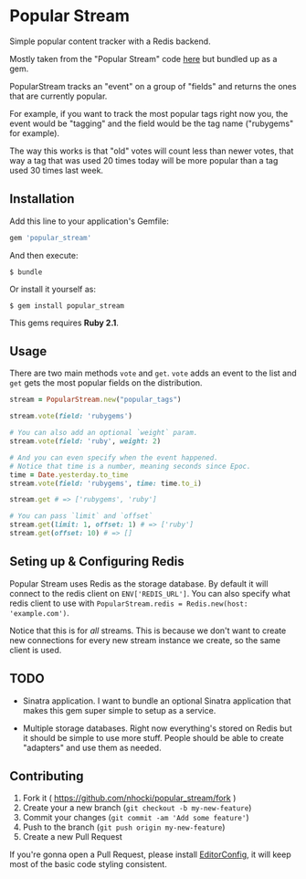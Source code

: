 # Popular Stream

Simple popular content tracker with a Redis backend.

Mostly taken from the "Popular Stream" code
[here](http://stdout.heyzap.com/2013/04/08/surfacing-interesting-content/) but
bundled up as a gem.

PopularStream tracks an "event" on a group of "fields" and returns the ones that
are currently popular.

For example, if you want to track the most popular tags right now you, the event
would be "tagging" and the field would be the tag name ("rubygems" for example).

The way this works is that "old" votes will count less than newer votes, that way
a tag that was used 20 times today will be more popular than a tag used 30 times
last week.

## Installation

Add this line to your application's Gemfile:

```ruby
gem 'popular_stream'
```

And then execute:

    $ bundle

Or install it yourself as:

    $ gem install popular_stream

This gems requires **Ruby 2.1**.

## Usage

There are two main methods `vote` and `get`. `vote` adds an event to the list
and `get` gets the most popular fields on the distribution.

```ruby
stream = PopularStream.new("popular_tags")

stream.vote(field: 'rubygems')

# You can also add an optional `weight` param.
stream.vote(field: 'ruby', weight: 2)

# And you can even specify when the event happened.
# Notice that time is a number, meaning seconds since Epoc.
time = Date.yesterday.to_time
stream.vote(field: 'rubygems', time: time.to_i)

stream.get # => ['rubygems', 'ruby']

# You can pass `limit` and `offset`
stream.get(limit: 1, offset: 1) # => ['ruby']
stream.get(offset: 10) # => []
```

## Seting up & Configuring Redis

Popular Stream uses Redis as the storage database. By default it will connect to
the redis client on `ENV['REDIS_URL']`. You can also specify what redis client to
use with `PopularStream.redis = Redis.new(host: 'example.com')`.

Notice that this is for *all* streams. This is because we don't want to create new
connections for every new stream instance we create, so the same client is used.

## TODO

* Sinatra application. I want to bundle an optional Sinatra application that
makes this gem super simple to setup as a service.

* Multiple storage databases. Right now everything's stored on Redis but it should
be simple to use more stuff. People should be able to create "adapters" and use
them as needed.

## Contributing

1. Fork it ( https://github.com/nhocki/popular_stream/fork )
2. Create your a new branch (`git checkout -b my-new-feature`)
3. Commit your changes (`git commit -am 'Add some feature'`)
4. Push to the branch (`git push origin my-new-feature`)
5. Create a new Pull Request

If you're gonna open a Pull Request, please install [EditorConfig](http://editorconfig.org/),
it will keep most of the basic code styling consistent.
